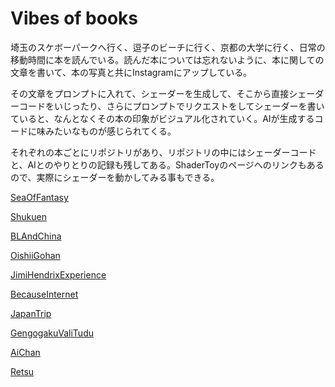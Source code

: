 # Vibes of books
埼玉のスケボーパークへ行く、逗子のビーチに行く、京都の大学に行く、日常の移動時間に本を読んでいる。読んだ本については忘れないように、本に関しての文章を書いて、本の写真と共にInstagramにアップしている。

その文章をプロンプトに入れて、シェーダーを生成して、そこから直接シェーダーコードをいじったり、さらにプロンプトでリクエストをしてシェーダーを書いていると、なんとなくその本の印象がビジュアル化されていく。AIが生成するコードに味みたいなものが感じられてくる。

それぞれの本ごとにリポジトリがあり、リポジトリの中にはシェーダーコードと、AIとのやりとりの記録も残してある。ShaderToyのページへのリンクもあるので、実際にシェーダーを動かしてみる事もできる。 

[SeaOfFantasy](https://github.com/naojitaniguchi/SeaOfFantasy "深緑野分さんの「空想の海」を読んで書いた文章から生成したシェーダー")

[Shukuen](https://github.com/naojitaniguchi/Shukuen "温又柔さんの「祝宴」を読んで書いた文章から生成したシェーダー")

[BLAndChina](https://github.com/naojitaniguchi/BLAndChina "周密さんの「BLと中国　耽美をめぐる社会情勢と魅力」を読んで書いた文章から生成したシェーダー")

[OishiiGohan](https://github.com/naojitaniguchi/OishiiGohan "高瀬隼子さんの「おいしいごはんが食べられますように」を読んで書いた文章から生成したシェーダー")

[JimiHendrixExperience](https://github.com/naojitaniguchi/JimiHendrixExperience "滝口悠生さんの「ジミ・ヘンドリックス・エクスペリエンス」を読んで書いた文章から生成したシェーダー。")

[BecauseInternet](https://github.com/naojitaniguchi/BecauseInternet "グレッチェン・マカロックさんの「インターネットは言葉をどう変えたか、デジタル時代の＜言語＞地図」を読んで書いた文章から生成したシェーダー。")

[JapanTrip](https://github.com/naojitaniguchi/JapanTrip "岩城けいさんの「ジャパン・トリップ」を読んで書いた文章から生成したシェーダー。")

[GengogakuValiTudu](https://github.com/naojitaniguchi/GengogakuValiTudu "川添愛さんの「言語学バーリトゥード」を読んで書いた文章から生成したシェーダー。")

[AiChan](https://github.com/naojitaniguchi/AiChan "宇井彩野さんの「愛ちゃんのモテる人生」を読んで書いた文章から生成したシェーダー。")

[Retsu](https://github.com/naojitaniguchi/Retsu "中村文則さんの「列」を読んで書いた文章から生成したシェーダー。")